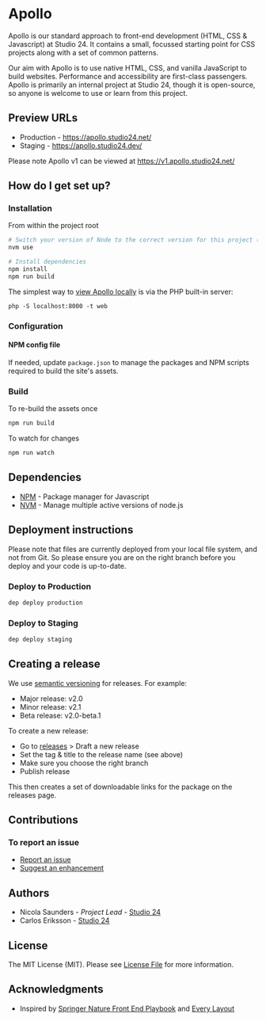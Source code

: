 # Apollo

Apollo is our standard approach to front-end development (HTML, CSS & Javascript) at Studio 24. It contains a small, focussed starting point for CSS projects along with a set of common patterns. 

Our aim with Apollo is to use native HTML, CSS, and vanilla JavaScript to build websites. Performance and accessibility are first-class passengers. Apollo is primarily an internal project at Studio 24, though it is open-source, so anyone is welcome to use or learn from this project.

## Preview URLs

* Production - https://apollo.studio24.net/ 
* Staging - https://apollo.studio24.dev/

Please note Apollo v1 can be viewed at https://v1.apollo.studio24.net/

## How do I get set up?

### Installation
From within the project root

```bash
# Switch your version of Node to the correct version for this project (see .nvmrc)
nvm use

# Install dependencies
npm install
npm run build
```

The simplest way to [view Apollo locally](http://localhost:8000/) is via the PHP built-in server:

```
php -S localhost:8000 -t web
```

### Configuration

#### NPM config file

If needed, update `package.json` to manage the packages and NPM scripts required to build the site's assets.

### Build

To re-build the assets once

```bash
npm run build
```

To watch for changes

```bash
npm run watch
```

## Dependencies

- [NPM](https://www.npmjs.com/) - Package manager for Javascript
- [NVM](https://github.com/creationix/nvm) - Manage multiple active versions of node.js

## Deployment instructions

Please note that files are currently deployed from your local file system, and not from Git. So please ensure you are on
the right branch before you deploy and your code is up-to-date. 

### Deploy to Production

````bash
dep deploy production
````

### Deploy to Staging

````bash
dep deploy staging
````

## Creating a release

We use [semantic versioning](https://semver.org/) for releases. For example:

* Major release: v2.0
* Minor release: v2.1
* Beta release: v2.0-beta.1

To create a new release:

* Go to [releases](https://github.com/studio24/apollo/releases) > Draft a new release
* Set the tag & title to the release name (see above)
* Make sure you choose the right branch
* Publish release

This then creates a set of downloadable links for the package on the releases page.

## Contributions

### To report an issue

* [Report an issue](https://github.com/studio24/apollo/issues/new?labels=bug)
* [Suggest an enhancement](https://github.com/studio24/apollo/issues/new?labels=enhancement) 

## Authors

* Nicola Saunders - _Project Lead_ - [Studio 24](https://www.studio24.net/)
* Carlos Eriksson - [Studio 24](https://www.studio24.net/)

## License

The MIT License (MIT). Please see [License File](LICENSE) for more information.

[LICENSE]: ./LICENSE
[license-badge]: https://img.shields.io/badge/license-MIT-blue.svg

## Acknowledgments

* Inspired by [Springer Nature Front End Playbook](https://github.com/springernature/frontend-playbook) and [Every Layout](https://every-layout.dev/)
